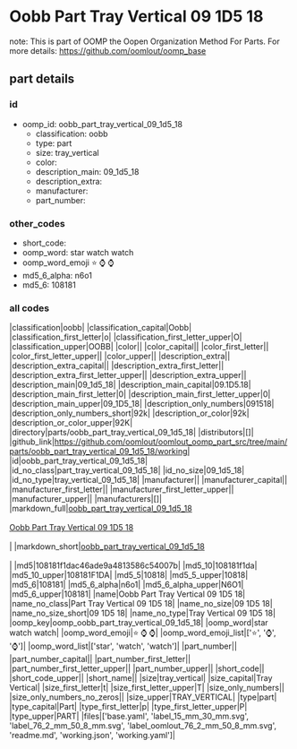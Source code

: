 # Oobb Part Tray Vertical 09 1D5 18  

note: This is part of OOMP the Oopen Organization Method For Parts. For more details: https://github.com/oomlout/oomp_base

##  part details





### id
* oomp_id: oobb_part_tray_vertical_09_1d5_18
  * classification: oobb
  * type: part
  * size: tray_vertical
  * color: 
  * description_main: 09_1d5_18
  * description_extra: 
  * manufacturer: 
  * part_number: 

### other_codes
* short_code: 
* oomp_word: star watch watch
* oomp_word_emoji :star: :watch: :watch:
* md5_6_alpha: n6o1
* md5_6: 108181

### all codes 
|classification|oobb|
|classification_capital|Oobb|
|classification_first_letter|o|
|classification_first_letter_upper|O|
|classification_upper|OOBB|
|color||
|color_capital||
|color_first_letter||
|color_first_letter_upper||
|color_upper||
|description_extra||
|description_extra_capital||
|description_extra_first_letter||
|description_extra_first_letter_upper||
|description_extra_upper||
|description_main|09_1d5_18|
|description_main_capital|09.1D5.18|
|description_main_first_letter|0|
|description_main_first_letter_upper|0|
|description_main_upper|09_1D5_18|
|description_only_numbers|091518|
|description_only_numbers_short|92k|
|description_or_color|92k|
|description_or_color_upper|92K|
|directory|parts/oobb_part_tray_vertical_09_1d5_18|
|distributors|[]|
|github_link|https://github.com/oomlout/oomlout_oomp_part_src/tree/main/parts/oobb_part_tray_vertical_09_1d5_18/working|
|id|oobb_part_tray_vertical_09_1d5_18|
|id_no_class|part_tray_vertical_09_1d5_18|
|id_no_size|09_1d5_18|
|id_no_type|tray_vertical_09_1d5_18|
|manufacturer||
|manufacturer_capital||
|manufacturer_first_letter||
|manufacturer_first_letter_upper||
|manufacturer_upper||
|manufacturers|[]|
|markdown_full|[oobb_part_tray_vertical_09_1d5_18](https://github.com/oomlout/oomlout_oomp_part_src/tree/main/parts/oobb_part_tray_vertical_09_1d5_18/working)<br>[](https://github.com/oomlout/oomlout_oomp_part_src/tree/main/parts/oobb_part_tray_vertical_09_1d5_18/working)<br>[Oobb Part Tray Vertical 09 1D5 18](https://github.com/oomlout/oomlout_oomp_part_src/tree/main/parts/oobb_part_tray_vertical_09_1d5_18/working)<br><br>|
|markdown_short|[oobb_part_tray_vertical_09_1d5_18](https://github.com/oomlout/oomlout_oomp_part_src/tree/main/parts/oobb_part_tray_vertical_09_1d5_18/working)<br><br>|
|md5|108181f1dac46ade9a4813586c54007b|
|md5_10|108181f1da|
|md5_10_upper|108181F1DA|
|md5_5|10818|
|md5_5_upper|10818|
|md5_6|108181|
|md5_6_alpha|n6o1|
|md5_6_alpha_upper|N6O1|
|md5_6_upper|108181|
|name|Oobb Part Tray Vertical 09 1D5 18|
|name_no_class|Part Tray Vertical 09 1D5 18|
|name_no_size|09 1D5 18|
|name_no_size_short|09 1D5 18|
|name_no_type|Tray Vertical 09 1D5 18|
|oomp_key|oomp_oobb_part_tray_vertical_09_1d5_18|
|oomp_word|star watch watch|
|oomp_word_emoji|:star: :watch: :watch:|
|oomp_word_emoji_list|[':star:', ':watch:', ':watch:']|
|oomp_word_list|['star', 'watch', 'watch']|
|part_number||
|part_number_capital||
|part_number_first_letter||
|part_number_first_letter_upper||
|part_number_upper||
|short_code||
|short_code_upper||
|short_name||
|size|tray_vertical|
|size_capital|Tray Vertical|
|size_first_letter|t|
|size_first_letter_upper|T|
|size_only_numbers||
|size_only_numbers_no_zeros||
|size_upper|TRAY_VERTICAL|
|type|part|
|type_capital|Part|
|type_first_letter|p|
|type_first_letter_upper|P|
|type_upper|PART|
|files|['base.yaml', 'label_15_mm_30_mm.svg', 'label_76_2_mm_50_8_mm.svg', 'label_oomlout_76_2_mm_50_8_mm.svg', 'readme.md', 'working.json', 'working.yaml']|
